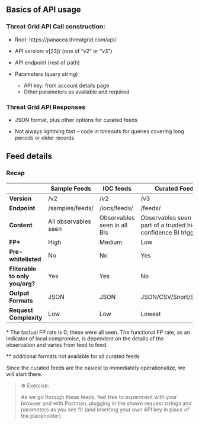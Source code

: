 ﻿## Basics of API usage
### Threat Grid API Call construction:

-   Root:    h<i></i>ttps://panacea.threatgrid.com/api/

-   API version: v[23]/    (one of “v2” or “v3”)

-   API endpoint (rest of path)

-   Parameters (query string)

    -   API key: from account details page
    -   Other parameters as available and required

### Threat Grid API Responses

-   JSON format, plus other options for curated feeds

-   Not always lightning fast – code in timeouts for queries covering long
    periods or older records

## Feed details
### Recap
|                                 | **Sample Feeds**     | **IOC feeds**               | **Curated Feeds**                                                   |
|---------------------------------|----------------------|-----------------------------|---------------------------------------------------------------------|
| **Version**                        | /v2 | /v2 | /v3  |
| **Endpoint**                        | /samples/feeds/      | /iocs/feeds/                | /feeds/                                                             |
| **Content**                     | All observables seen | Observables seen in all BIs | Observables seen as part of a trusted high confidence BI triggering |
| **FP\***                        | High                 | Medium                      | Low                                                                 |
| **Pre-whitelisted**             | No                   | No                          | Yes                                                                 |
| **Filterable to only you/org?** | Yes                  | Yes                         | No                                                                  |
| **Output Formats**              | JSON                 | JSON                        | JSON/CSV/Snort/STIX\*\*                                             |
| **Request Complexity**          | Low                  | Low                         | Lowest                                                              |

\* The factual FP rate is 0; these were all seen. The functional FP rate, as an
indicator of local compromise, is dependent on the details of the observation
and varies from feed to feed.

\*\* additional formats not available for all curated feeds

Since the curated feeds are the easiest to immediately operationalize, we will
start there.

> 	&#9881; Exercise:
> 
> As we go through these feeds, feel free to experiment with your browser and with Postman, plugging in the shown request strings and parameters as you see fit (and inserting your own API key in place of the placeholder).
